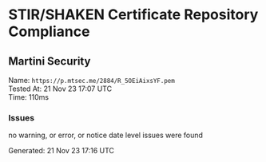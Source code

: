 # STIR/SHAKEN Certificate Repository Compliance

## Martini Security

Name: `https://p.mtsec.me/2884/R_5OEiAixsYF.pem`\
Tested At: 21 Nov 23 17:07 UTC\
Time: 110ms

### Issues

no warning, or error, or notice date level issues were found

Generated: 21 Nov 23 17:16 UTC